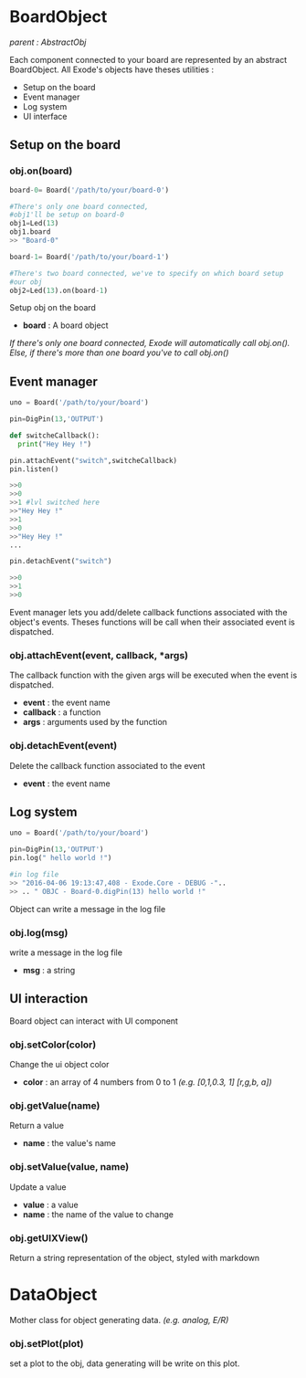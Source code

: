 # BoardObject
*parent : AbstractObj*

Each component connected to your board are represented by an abstract BoardObject.
All Exode's objects have theses utilities :

* Setup on the board
* Event manager
* Log system
* UI interface

## Setup on the board

### obj.on(board)
```python
board-0= Board('/path/to/your/board-0')

#There's only one board connected,
#obj1'll be setup on board-0
obj1=Led(13)
obj1.board
>> "Board-0"

board-1= Board('/path/to/your/board-1')

#There's two board connected, we've to specify on which board setup
#our obj
obj2=Led(13).on(board-1)

```
Setup obj on the board

* **board** : A board object

*If there's only one board connected, Exode will automatically call obj.on().
Else, if there's more than one board you've to call obj.on()*

## Event manager
```python
uno = Board('/path/to/your/board')

pin=DigPin(13,'OUTPUT')

def switcheCallback():
  print("Hey Hey !")

pin.attachEvent("switch",switcheCallback)
pin.listen()

>>0
>>0
>>1 #lvl switched here
>>"Hey Hey !"
>>1
>>0
>>"Hey Hey !"
...

pin.detachEvent("switch")

>>0
>>1
>>0

```

Event manager lets you add/delete callback functions associated with the object's events.
Theses functions will be call when their associated event is dispatched.  

### obj.attachEvent(event, callback, \*args)
The callback function with the given args will be executed when the event is dispatched.

* **event** : the event name
* **callback** : a function
* **args** : arguments used by the function

### obj.detachEvent(event)
Delete the callback function associated to the event

* **event** : the event name

## Log system
```python
uno = Board('/path/to/your/board')

pin=DigPin(13,'OUTPUT')
pin.log(" hello world !")

#in log file
>> "2016-04-06 19:13:47,408 - Exode.Core - DEBUG -"..
>> .. " OBJC - Board-0.digPin(13) hello world !"

```
Object can write a message in the log file

### obj.log(msg)
write a message in the log file

* **msg** : a string

## UI interaction
Board object can interact with UI component

### obj.setColor(color)
Change the ui object color

* **color** : an array of 4 numbers from 0 to 1 *(e.g. [0,1,0.3, 1] [r,g,b, a])*

### obj.getValue(name)
Return a value

* **name** : the value's name

### obj.setValue(value, name)
Update a value

* **value** : a value
* **name** : the name of the value to change

### obj.getUIXView()
Return a string representation of the object, styled with markdown

# DataObject

Mother class for object generating data. *(e.g. analog, E/R)*

### obj.setPlot(plot)
set a plot to the obj, data generating will be write on this plot.
